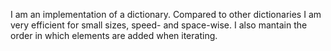 I am an implementation of a dictionary. Compared to other dictionaries I am very efficient for small sizes, speed- and space-wise. I also mantain the order in which elements are added when iterating.